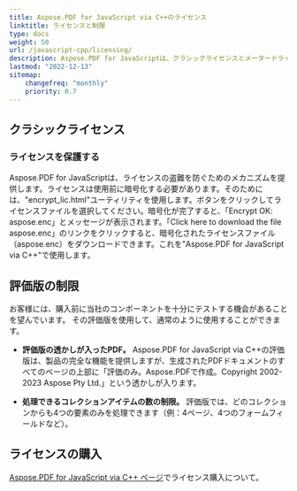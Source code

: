 ```yaml
---
title: Aspose.PDF for JavaScript via C++のライセンス
linktitle: ライセンスと制限
type: docs
weight: 50
url: /javascript-cpp/licensing/
description: Aspose.PDF for JavaScriptは、クラシックライセンスとメータードライセンスを取得するよう顧客を招待しています。また、製品をよりよく探索するために限定ライセンスを使用します。
lastmod: "2022-12-13"
sitemap:
    changefreq: "monthly"
    priority: 0.7
---
```

## クラシックライセンス

### ライセンスを保護する

Aspose.PDF for JavaScriptは、ライセンスの盗難を防ぐためのメカニズムを提供します。ライセンスは使用前に暗号化する必要があります。そのためには、"encrypt_lic.html"ユーティリティを使用します。ボタンをクリックしてライセンスファイルを選択してください。暗号化が完了すると、「Encrypt OK: aspose.enc」とメッセージが表示されます。「Click here to download the file aspose.enc」のリンクをクリックすると、暗号化されたライセンスファイル（aspose.enc）をダウンロードできます。これを"Aspose.PDF for JavaScript via C++"で使用します。

## 評価版の制限

お客様には、購入前に当社のコンポーネントを十分にテストする機会があることを望んでいます。
 その評価版を使用して、通常のように使用することができます。

- **評価版の透かしが入ったPDF。**
Aspose.PDF for JavaScript via C++の評価版は、製品の完全な機能を提供しますが、生成されたPDFドキュメントのすべてのページの上部に「評価のみ。Aspose.PDFで作成。Copyright 2002-2023 Aspose Pty Ltd.」という透かしが入ります。

- **処理できるコレクションアイテムの数の制限。**
評価版では、どのコレクションからも4つの要素のみを処理できます（例：4ページ、4つのフォームフィールドなど）。

## ライセンスの購入

[Aspose.PDF for JavaScript via C++ ページ](https://products.aspose.com/pdf/javascript-cpp/)でライセンス購入について。